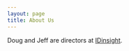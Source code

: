 ```yaml
---
layout: page
title: About Us
---
```


Doug and Jeff are directors at [IDinsight](http://www.idinsight.org).

